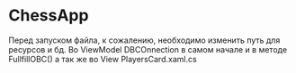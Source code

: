 # ChessApp
Перед запуском файла, к сожалению, необходимо изменить путь для ресурсов и бд. Во ViewModel  DBCOnnection в самом начале и в методе FullfillOBC() а так же во View PlayersCard.xaml.cs
